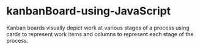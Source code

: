# kanbanBoard-using-JavaScript

Kanban boards visually depict work at various stages of a process using cards to represent work items and columns to represent each stage of the process.
